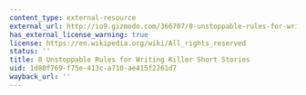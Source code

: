 ```yaml
---
content_type: external-resource
external_url: http://io9.gizmodo.com/366707/8-unstoppable-rules-for-writing-killer-short-stories
has_external_license_warning: true
license: https://en.wikipedia.org/wiki/All_rights_reserved
status: ''
title: 8 Unstoppable Rules for Writing Killer Short Stories
uid: 1d80f769-f75e-413c-a710-ae415f2261d7
wayback_url: ''
---
```

